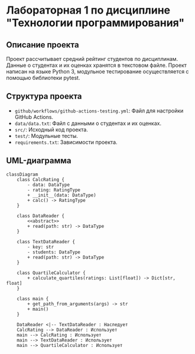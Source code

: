 # Лабораторная 1 по дисциплине "Технологии программирования"

## Описание проекта

Проект рассчитывает средний рейтинг студентов по дисциплинам. Данные о студентах и их оценках хранятся в текстовом файле. Проект написан на языке Python 3, модульное тестирование осуществляется с помощью библиотеки pytest.

## Структура проекта

- `github/workflows/github-actions-testing.yml`: Файл для настройки GitHub Actions.
- `data/data.txt`: Файл с данными о студентах и их оценках.
- `src/`: Исходный код проекта.
- `test/`: Модульные тесты.
- `requirements.txt`: Зависимости проекта.

## UML-диаграмма

```mermaid
classDiagram
    class CalcRating {
        - data: DataType
        - rating: RatingType
        + __init__(data: DataType)
        + calc() -> RatingType
    }

    class DataReader {
        <<abstract>>
        + read(path: str) -> DataType
    }

    class TextDataReader {
        - key: str
        - students: DataType
        + read(path: str) -> DataType
    }

    class QuartileCalculator {
        + calculate_quartiles(ratings: List[float]) -> Dict[str, float]
    }

    class main {
        + get_path_from_arguments(args) -> str
        + main()
    }

    DataReader <|-- TextDataReader : Наследует
    CalcRating --> DataReader : Использует
    main --> CalcRating : Использует
    main --> TextDataReader : Использует
    main --> QuartileCalculator : Использует
